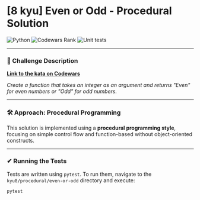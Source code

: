 # [8 kyu] Even or Odd - Procedural Solution

![Python](https://img.shields.io/badge/Python-3.x-informational?style=flat&logo=python&logoColor=white)
![Codewars Rank](https://img.shields.io/badge/Rank-8%20kyu-blue?style=flat&logo=codewars&logoColor=white)
![Unit tests](https://img.shields.io/badge/Unit%20Tests-pytest-success?style=flat&logo=python&logoColor=white)

---

### 🧩 Challenge Description

**[Link to the kata on Codewars](https://www.codewars.com/kata/53da3dbb4a5168369a0000fe)**

_Create a function that takes an integer as an argument and returns "Even" for even numbers or "Odd" for odd numbers._

---

### 🛠 Approach: Procedural Programming

This solution is implemented using a **procedural programming style**, focusing on simple control flow and function-based without object-oriented constructs.

---

### ✔ Running the Tests

Tests are written using `pytest`.
To run them, navigate to the `kyu8/procedural/even-or-odd` directory and execute:

```bash
pytest
```
